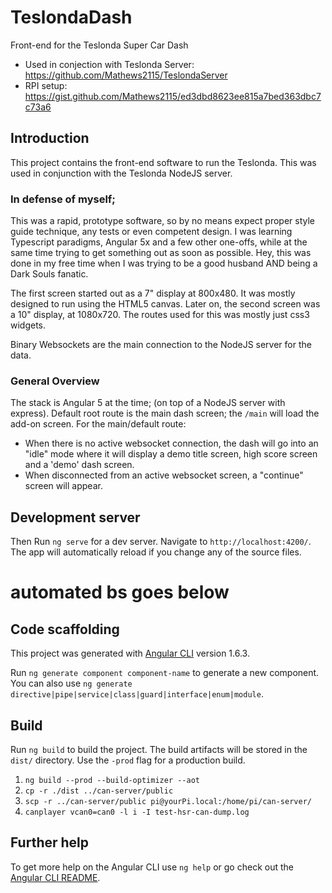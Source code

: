 # TeslondaDash

Front-end for the Teslonda Super Car Dash
* Used in conjection with Teslonda Server: https://github.com/Mathews2115/TeslondaServer
* RPI setup: https://gist.github.com/Mathews2115/ed3dbd8623ee815a7bed363dbc7c73a6

## Introduction

This project contains the front-end software to run the Teslonda. This was used in conjunction with the Teslonda NodeJS server.

### In defense of myself;

This was a rapid, prototype software, so by no means expect proper style guide technique, any tests or even competent design. I was learning Typescript paradigms, Angular 5x and a few other one-offs, while at the same time trying to get something out as soon as possible. Hey, this was done in my free time when I was trying to be a good husband AND being a Dark Souls fanatic.

The first screen started out as a 7" display at 800x480. It was mostly designed to run using the HTML5 canvas. Later on, the second screen was a 10" display, at 1080x720. The routes used for this was mostly just css3 widgets.

Binary Websockets are the main connection to the NodeJS server for the data.

### General Overview

The stack is Angular 5 at the time; (on top of a NodeJS server with express). Default root route is the main dash screen; the `/main` will load the add-on screen.
For the main/default route:

- When there is no active websocket connection, the dash will go into an "idle" mode where it will display a demo title screen, high score screen and a 'demo' dash screen.
- When disconnected from an active websocket screen, a "continue" screen will appear.

## Development server

Then Run `ng serve` for a dev server. Navigate to `http://localhost:4200/`. The app will automatically reload if you change any of the source files.

# automated bs goes below

## Code scaffolding

This project was generated with [Angular CLI](https://github.com/angular/angular-cli) version 1.6.3.

Run `ng generate component component-name` to generate a new component. You can also use `ng generate directive|pipe|service|class|guard|interface|enum|module`.

## Build

Run `ng build` to build the project. The build artifacts will be stored in the `dist/` directory. Use the `-prod` flag for a production build.

1. `ng build --prod --build-optimizer --aot`
2. `cp -r ./dist ../can-server/public`
3. `scp -r ../can-server/public pi@yourPi.local:/home/pi/can-server/`
4. `canplayer vcan0=can0 -l i -I test-hsr-can-dump.log`

## Further help

To get more help on the Angular CLI use `ng help` or go check out the [Angular CLI README](https://github.com/angular/angular-cli/blob/master/README.md).
